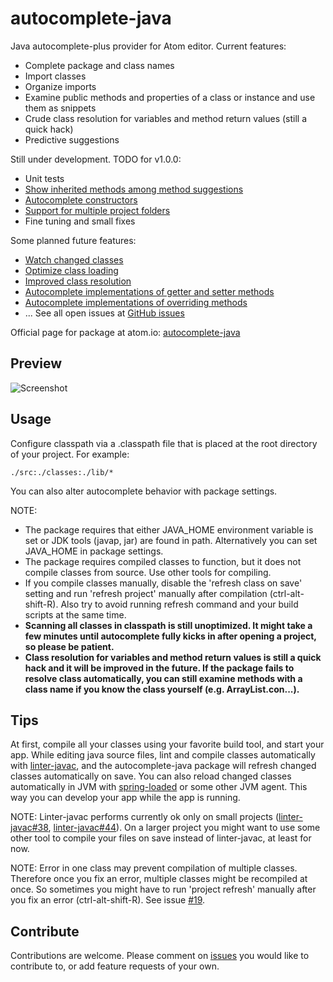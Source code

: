 # autocomplete-java

Java autocomplete-plus provider for Atom editor. Current features:

* Complete package and class names
* Import classes
* Organize imports
* Examine public methods and properties of a class or instance and use them as snippets
* Crude class resolution for variables and method return values (still a quick hack)
* Predictive suggestions

Still under development. TODO for v1.0.0:

* Unit tests
* [Show inherited methods among method suggestions](https://github.com/keskiju/autocomplete-java/issues/6)
* [Autocomplete constructors](https://github.com/keskiju/autocomplete-java/issues/2)
* [Support for multiple project folders](https://github.com/keskiju/autocomplete-java/issues/9)
* Fine tuning and small fixes

Some planned future features:

* [Watch changed classes](https://github.com/keskiju/autocomplete-java/issues/19)
* [Optimize class loading](https://github.com/keskiju/autocomplete-java/issues/13)
* [Improved class resolution](https://github.com/keskiju/autocomplete-java/issues/8)
* [Autocomplete implementations of getter and setter methods](https://github.com/keskiju/autocomplete-java/issues/3)
* [Autocomplete implementations of overriding methods](https://github.com/keskiju/autocomplete-java/issues/4)
* ... See all open issues at [GitHub issues](https://github.com/keskiju/autocomplete-java/issues)

Official page for package at atom.io: [autocomplete-java](https://atom.io/packages/autocomplete-java)

## Preview

![Screenshot](https://raw.github.com/keskiju/autocomplete-java/master/screenshot.gif)

## Usage

Configure classpath via a .classpath file that is placed at the root directory of your project. For example:

    ./src:./classes:./lib/*

You can also alter autocomplete behavior with package settings.  

NOTE:
* The package requires that either JAVA_HOME environment variable is set or JDK tools (javap, jar) are found in path. Alternatively you can set JAVA_HOME in package settings.
* The package requires compiled classes to function, but it does not compile classes from source. Use other tools for compiling.
* If you compile classes manually, disable the 'refresh class on save' setting and run 'refresh project' manually after compilation (ctrl-alt-shift-R). Also try to avoid running refresh command and your build scripts at the same time.
* **Scanning all classes in classpath is still unoptimized. It might take a few minutes until autocomplete fully kicks in after opening a project, so please be patient.**
* **Class resolution for variables and method return values is still a quick hack and it will be improved in the future. If the package fails to resolve class automatically, you can still examine methods with a class name if you know the class yourself (e.g. ArrayList.con...).**

## Tips

At first, compile all your classes using your favorite build tool, and start your app. While editing java source files, lint and compile classes automatically with [linter-javac](https://atom.io/packages/linter-javac), and the autocomplete-java package will refresh changed classes automatically on save. You can also reload changed classes automatically in JVM with [spring-loaded](https://github.com/spring-projects/spring-loaded) or some other JVM agent. This way you can develop your app while the app is running.

NOTE: Linter-javac performs currently ok only on small projects ([linter-javac#38](https://github.com/AtomLinter/linter-javac/issues/38), [linter-javac#44](https://github.com/AtomLinter/linter-javac/issues/44)). On a larger project you might want to use some other tool to compile your files on save instead of linter-javac, at least for now.

NOTE: Error in one class may prevent compilation of multiple classes. Therefore once you fix an error, multiple classes might be recompiled at once. So sometimes you might have to run 'project refresh' manually after you fix an error (ctrl-alt-shift-R). See issue [#19](https://github.com/keskiju/autocomplete-java/issues/19).

## Contribute

Contributions are welcome. Please comment on [issues](https://github.com/keskiju/autocomplete-java/issues) you would like to contribute to, or add feature requests of your own.
